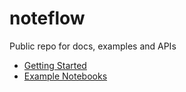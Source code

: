 # noteflow
Public repo for docs, examples and APIs
* [Getting Started](https://github.com/noteflowIO/noteflow/blob/main/docs/Getting-Started.md)
* [Example Notebooks](https://github.com/noteflowIO/noteflow/tree/main/examples)

